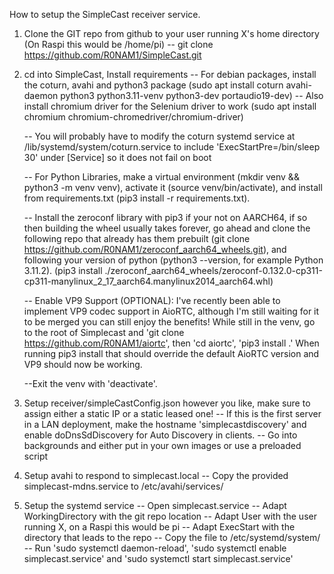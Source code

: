 How to setup the SimpleCast receiver service.

1. Clone the GIT repo from github to your user running X's home directory (On Raspi this would be /home/pi)
    -- git clone https://github.com/R0NAM1/SimpleCast.git

2. cd into SimpleCast, Install requirements
    -- For debian packages, install the coturn, avahi and python3 package (sudo apt install coturn avahi-daemon python3 python3.11-venv python3-dev portaudio19-dev)
        -- Also install chromium driver for the Selenium driver to work (sudo apt install chromium chromium-chromedriver/chromium-driver)

    -- You will probably have to modify the coturn systemd service at /lib/systemd/system/coturn.service to include 'ExecStartPre=/bin/sleep 30' under [Service] so it does not fail on boot
 
    -- For Python Libraries, make a virtual environment (mkdir venv && python3 -m venv venv),
    activate it (source venv/bin/activate), and install from requirements.txt (pip3 install -r requirements.txt).

    -- Install the zeroconf library with pip3 if your not on AARCH64, if so then building the wheel usually takes forever, go ahead and clone the following repo that already has them prebuilt (git clone https://github.com/R0NAM1/zeroconf_aarch64_wheels.git), and following your version of python (python3 --version, for example Python 3.11.2). (pip3 install ./zeroconf_aarch64_wheels/zeroconf-0.132.0-cp311-cp311-manylinux_2_17_aarch64.manylinux2014_aarch64.whl)

    -- Enable VP9 Support (OPTIONAL):
        I've recently been able to implement VP9 codec support in AioRTC, although I'm still waiting for it to be merged you can still enjoy the benefits! While still in the venv, go to the root of Simplecast and 'git clone https://github.com/R0NAM1/aiortc', then 'cd aiortc', 'pip3 install .' 
        When running pip3 install that should override the default AioRTC version and VP9 should now be working.

    --Exit the venv with 'deactivate'.

3. Setup receiver/simpleCastConfig.json however you like, make sure to assign either a static IP or a static leased one!
    -- If this is the first server in a LAN deployment, make the hostname 'simplecastdiscovery' and enable doDnsSdDiscovery for Auto Discovery in clients.
    -- Go into backgrounds and either put in your own images or use a preloaded script

4. Setup avahi to respond to simplecast.local
    -- Copy the provided simplecast-mdns.service to /etc/avahi/services/

5. Setup the systemd service
    -- Open simplecast.service
    -- Adapt WorkingDirectory with the git repo location
    -- Adapt User with the user running X, on a Raspi this would be pi
    -- Adapt ExecStart with the directory that leads to the repo
    -- Copy the file to /etc/systemd/system/
    -- Run 'sudo systemctl daemon-reload', 'sudo systemctl enable simplecast.service' and 'sudo systemctl start simplecast.service'
